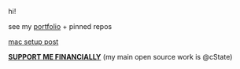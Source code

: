 hi!

see my [portfolio](https://mnts.studio) + pinned repos

[mac setup post](https://github.com/mistermantas/mistermantas/blob/master/mac-setup.md)

[**SUPPORT ME FINANCIALLY**](https://github.com/sponsors/mistermantas/) (my main open source work is @cState)
 
